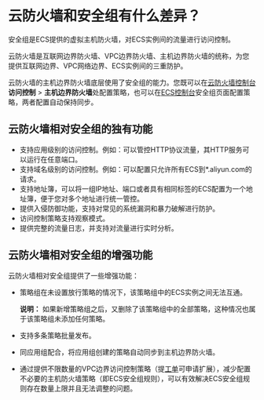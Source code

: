 # 云防火墙和安全组有什么差异？

安全组是ECS提供的虚拟主机防火墙，对ECS实例间的流量进行访问控制。

云防火墙是互联网边界防火墙、VPC边界防火墙、主机边界防火墙的统称，为您提供互联网边界、VPC网络边界、ECS实例间的三重防护。

云防火墙的主机边界防火墙底层使用了安全组的能力。您既可以在[云防火墙控制台](https://yundunnext.console.aliyun.com/?&p=cfwnext#/security/access/internal)**访问控制** \> **主机边界防火墙**处配置策略，也可以在[ECS控制台](https://ecs-cn-zhangjiakou.console.aliyun.com/?#/securityGroup/region/cn-zhangjiakou)安全组页面配置策略，两者配置自动保持同步。

## 云防火墙相对安全组的独有功能

-   支持应用级别的访问控制。例如：可以管控HTTP协议流量，其HTTP服务可以运行在任意端口。
-   支持域名级别的访问控制。例如：可以配置只允许所有ECS到\*.aliyun.com的请求。
-   支持地址簿，可以将一组IP地址、端口或者具有相同标签的ECS配置为一个地址簿，便于您对多个地址进行统一管控。
-   提供入侵防御功能，支持对常见的系统漏洞和暴力破解进行防护。
-   访问控制策略支持观察模式。
-   提供完整的流量日志，并支持对流量进行实时分析。

## 云防火墙相对安全组的增强功能

云防火墙相对安全组提供了一些增强功能：

-   策略组在未设置放行策略的情况下，该策略组中的ECS实例之间无法互通。

    **说明：** 如果新增策略组之后，又删除了该策略组中的全部策略，这种情况也属于该策略组未添加任何策略。

-   支持多条策略批量发布。
-   同应用组配合，将应用组创建的策略自动同步到主机边界防火墙。
-   通过提供不限数量的VPC边界访问控制策略（提[工单](https://selfservice.console.aliyun.com/ticket)可申请扩展），减少配置不必要的主机防火墙策略（即ECS安全组规则），可以有效解决ECS安全组规则存在数量上限并且无法调整的问题。

